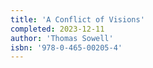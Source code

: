 ```yaml
---
title: 'A Conflict of Visions'
completed: 2023-12-11
author: 'Thomas Sowell'
isbn: '978-0-465-00205-4'
---
```

